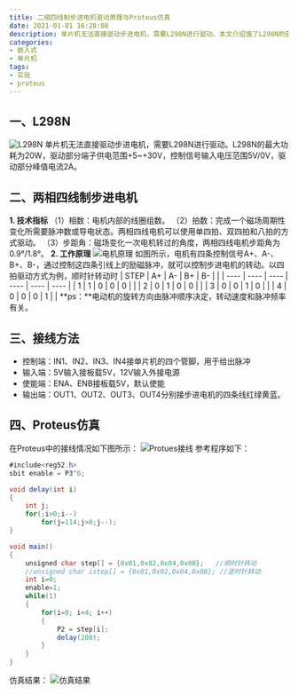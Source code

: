 ```yaml
---
title: 二相四线制步进电机驱动原理与Proteus仿真
date: 2021-01-01 16:28:08
description: 单片机无法直接驱动步进电机，需要L298N进行驱动。本文介绍饿了L298N的部分参数，以及两相四线制步进电机的驱动原理和驱动方法。并根据给出的驱动原理在Proteus中进行了仿真实验
categories:
- 嵌入式
- 单片机
tags:
- 实验
- proteus
---
```


## 一、L298N
![L298N](https://img-blog.csdnimg.cn/20201231180306615.png?x-oss-process=image/watermark,type_ZmFuZ3poZW5naGVpdGk,shadow_10,text_aHR0cHM6Ly9ibG9nLmNzZG4ubmV0L3dlaXhpbl80NDU0MzQ2Mw==,size_16,color_FFFFFF,t_70)
	单片机无法直接驱动步进电机，需要L298N进行驱动。L298N的最大功耗为20W，驱动部分端子供电范围+5~+30V，控制信号输入电压范围5V/0V，驱动部分峰值电流2A。
## 二、两相四线制步进电机
**1. 技术指标**
（1）相数：电机内部的线圈组数。
（2）拍数：完成一个磁场周期性变化所需要脉冲数或导电状态。两相四线电机可以使用单四拍、双四拍和八拍的方式驱动。
（3）步距角：磁场变化一次电机转过的角度，两相四线电机步距角为0.9°/1.8°。
**2. 工作原理**
![电机原理](https://img-blog.csdnimg.cn/20201231184450180.png)
	如图所示，电机有四条控制信号A+、A-、B+、B-，通过控制这四条引线上的励磁脉冲，就可以控制步进电机的转动。以四拍驱动方式为例，顺时针转动时
| STEP | A+   | A-   | B+   | B-   |      |
| ---- | ---- | ---- | ---- | ---- | ---- |
| 1    | 1    | 0    | 0    | 0    |      |
| 2    | 0    | 1    | 0    | 0    |      |
| 3    | 0    | 0    | 1    | 0    |      |
| 4    | 0    | 0    | 0    | 1    |      |
**ps：**电动机的旋转方向由脉冲顺序决定，转动速度和脉冲频率有关。
## 三、接线方法
* 控制端：IN1、IN2、IN3、IN4接单片机的四个管脚，用于给出脉冲
* 输入端：5V输入接板载5V，12V输入外接电源
* 使能端：ENA、ENB接板载5V，默认使能
* 输出端：OUT1、OUT2、OUT3、OUT4分别接步进电机的四条线红绿黄蓝。
## 四、Proteus仿真
在Proteus中的接线情况如下图所示：
![Protues接线](https://img-blog.csdnimg.cn/20210101142442184.png?x-oss-process=image/watermark,type_ZmFuZ3poZW5naGVpdGk,shadow_10,text_aHR0cHM6Ly9ibG9nLmNzZG4ubmV0L3dlaXhpbl80NDU0MzQ2Mw==,size_16,color_FFFFFF,t_70)
参考程序如下：
```java
#include<reg52.h>
sbit enable = P3^0;

void delay(int i)
{
	int j;
	for(;i>0;i--)
		for(j=114;j>0;j--);
}

void main()
{
	unsigned char step[] = {0x01,0x02,0x04,0x08};	//顺时针转动
	//unsigned char istep[] = {0x01,0x02,0x04,0x08}; //逆时针转动
	int i=0;
	enable=1;
	while(1)
	{
		for(i=0; i<4; i++)
		{
			P2 = step[i];
			delay(200);
		}
	}
}
```
仿真结果：
![仿真结果](https://img-blog.csdnimg.cn/20210101142900715.png?x-oss-process=image/watermark,type_ZmFuZ3poZW5naGVpdGk,shadow_10,text_aHR0cHM6Ly9ibG9nLmNzZG4ubmV0L3dlaXhpbl80NDU0MzQ2Mw==,size_16,color_FFFFFF,t_70)
